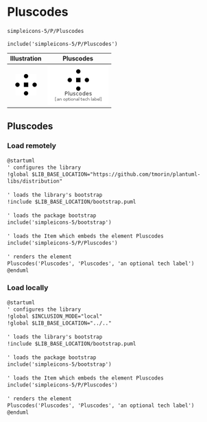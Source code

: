 # Pluscodes


```text
simpleicons-5/P/Pluscodes
```

```text
include('simpleicons-5/P/Pluscodes')
```



| Illustration | Pluscodes |
| :---: | :---: |
| ![illustration for Illustration](../../simpleicons-5/P/Pluscodes.png) | ![illustration for Pluscodes](../../simpleicons-5/P/Pluscodes.Local.png) |




## Pluscodes

### Load remotely
```plantuml
@startuml
' configures the library
!global $LIB_BASE_LOCATION="https://github.com/tmorin/plantuml-libs/distribution"

' loads the library's bootstrap
!include $LIB_BASE_LOCATION/bootstrap.puml

' loads the package bootstrap
include('simpleicons-5/bootstrap')

' loads the Item which embeds the element Pluscodes
include('simpleicons-5/P/Pluscodes')

' renders the element
Pluscodes('Pluscodes', 'Pluscodes', 'an optional tech label')
@enduml
```

### Load locally
```plantuml
@startuml
' configures the library
!global $INCLUSION_MODE="local"
!global $LIB_BASE_LOCATION="../.."

' loads the library's bootstrap
!include $LIB_BASE_LOCATION/bootstrap.puml

' loads the package bootstrap
include('simpleicons-5/bootstrap')

' loads the Item which embeds the element Pluscodes
include('simpleicons-5/P/Pluscodes')

' renders the element
Pluscodes('Pluscodes', 'Pluscodes', 'an optional tech label')
@enduml
```

